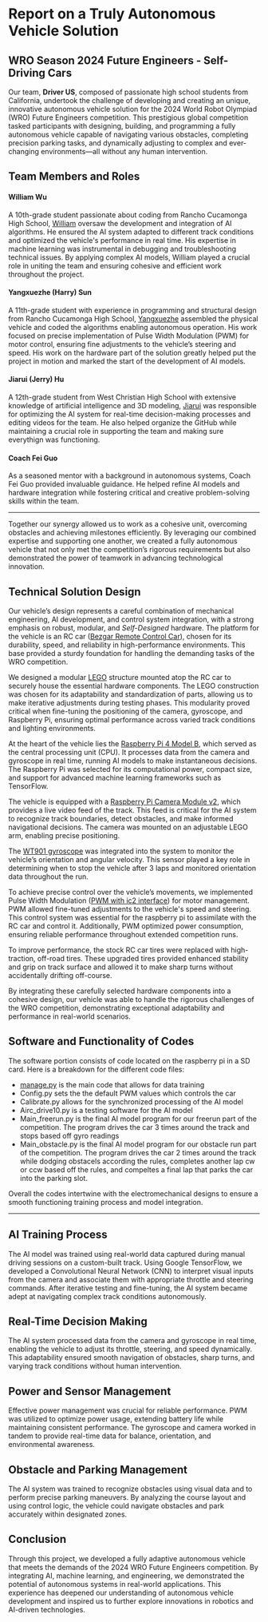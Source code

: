 # Report on a Truly Autonomous Vehicle Solution

## WRO Season 2024 Future Engineers - Self-Driving Cars

Our team, **Driver US**, composed of passionate high school students from California, undertook the challenge of developing and creating an unique, innovative autonomous vehicle solution for the 2024 World Robot Olympiad (WRO) Future Engineers competition. This prestigious global competition tasked participants with designing, building, and programming a fully autonomous vehicle capable of navigating various obstacles, completing precision parking tasks, and dynamically adjusting to complex and ever-changing environments—all without any human intervention.

## Team Members and Roles

#### William Wu
A 10th-grade student passionate about coding from Rancho Cucamonga High School, [William](mailto:william1324230@gmail.com) oversaw the development and integration of AI algorithms. He ensured the AI system adapted to different track conditions and optimized the vehicle's performance in real time. His expertise in machine learning was instrumental in debugging and troubleshooting technical issues. By applying complex AI models, William played a crucial role in uniting the team and ensuring cohesive and efficient work throughout the project.

#### Yangxuezhe (Harry) Sun
A 11th-grade student with experience in programming and structural design from Rancho Cucamonga High School, [Yangxuezhe](mailto:sunyangxuezhe@gmail.com) assembled the physical vehicle and coded the algorithms enabling autonomous operation. His work focused on precise implementation of Pulse Width Modulation (PWM) for motor control, ensuring fine adjustments to the vehicle’s steering and speed. His work on the hardware part of the solution greatly helped put the project in motion and marked the start of the development of AI models.

#### Jiarui (Jerry) Hu
A 12th-grade student from West Christian High School with extensive knowledge of artificial intelligence and 3D modeling, [Jiarui](mailto:epicericclass@gmail.com) was responsible for optimizing the AI system for real-time decision-making processes and editing videos for the team. He also helped organize the GitHub while maintaining a crucial role in supporting the team and making sure everythign was functioning. 

#### Coach Fei Guo
As a seasoned mentor with a background in autonomous systems, Coach Fei Guo provided invaluable guidance. He helped refine AI models and hardware integration while fostering critical and creative problem-solving skills within the team.
____________________________________________________________________________________________________________________________________
Together our synergy allowed us to work as a cohesive unit, overcoming obstacles and achieving milestones efficiently. By leveraging our combined expertise and supporting one another, we created a fully autonomous vehicle that not only met the competition’s rigorous requirements but also demonstrated the power of teamwork in advancing technological innovation.

## Technical Solution Design

Our vehicle’s design represents a careful combination of mechanical engineering, AI development, and control system integration, with a strong emphasis on robust, modular, and _Self-Designed_ hardware. The platform for the vehicle is an RC car ([Bezgar Remote Control Car](https://bezgar.com/products/hp161s-brushless-rc-monster-truck?srsltid=AfmBOooFGoxjODbHSdft2b3kG1eCqt0nHd6ybDr41GkETmGHhnId5QGx8ZQ)), chosen for its durability, speed, and reliability in high-performance environments. This base provided a sturdy foundation for handling the demanding tasks of the WRO competition.

We designed a modular [LEGO](https://simple.wikipedia.org/wiki/Lego#:~:text=LEGO%20bricks%20are%20colorful%20plastic,building%20toy%20in%20the%20world.) structure mounted atop the RC car to securely house the essential hardware components. The LEGO construction was chosen for its adaptability and standardization of parts, allowing us to make iterative adjustments during testing phases. This modularity proved critical when fine-tuning the positioning of the camera, gyroscope, and Raspberry Pi, ensuring optimal performance across varied track conditions and lighting environments.

At the heart of the vehicle lies the [Raspberry Pi 4 Model B](https://www.raspberrypi.com/products/raspberry-pi-4-model-b/specifications/), which served as the central processing unit (CPU). It processes data from the camera and gyroscope in real time, running AI models to make instantaneous decisions. The Raspberry Pi was selected for its computational power, compact size, and support for advanced machine learning frameworks such as TensorFlow.

The vehicle is equipped with a [Raspberry Pi Camera Module v2](https://www.raspberrypi.com/documentation/accessories/camera.html), which provides a live video feed of the track. This feed is critical for the AI system to recognize track boundaries, detect obstacles, and make informed navigational decisions. The camera was mounted on an adjustable LEGO arm, enabling precise positioning.

The [WT901 gyroscope](https://witmotion-sensor.com/products/9-axis-accelerometer-tilt-sensor-wt901-high-accuracy-acceleration-gyroscope-angle-magnetometer-with-kalman-filtering-triaxial-mpu9250-ahrs-imu-iic-ttl-200hz-for-pc-android-arduino?srsltid=AfmBOoqfCXdqwgJ5OLrF-OszHW7Pc291yX24ZmS6GENK0HButTmnNTTE) was integrated into the system to monitor the vehicle’s orientation and angular velocity. This sensor played a key role in determining when to stop the vehicle after 3 laps and monitored orientation data throughout the run. 

To achieve precise control over the vehicle’s movements, we implemented Pulse Width Modulation ([PWM with ic2 interface](https://www.adafruit.com/product/815)) for motor management. PWM allowed fine-tuned adjustments to the vehicle's speed and steering. This control system was essential for the raspberry pi to assimilate with the RC car and control it. Additionally, PWM optimized power consumption, ensuring reliable performance throughout extended competition runs.

To improve performance, the stock RC car tires were replaced with high-traction, off-road tires. These upgraded tires provided enhanced stability and grip on track surface and allowed it to make sharp turns without accidentally drifting off-course. 

By integrating these carefully selected hardware components into a cohesive design, our vehicle was able to handle the rigorous challenges of the WRO competition, demonstrating exceptional adaptability and performance in real-world scenarios.

## Software and Functionality of Codes

The software portion consists of code located on the raspberry pi in a SD card. Here is a breakdown for the different code files:
* [manage.py]() is the main code that allows for data training
* Config.py sets the the default PWM values which controls the car
* Calibrate.py allows for the synchronized processing of the AI model
* Airc_drive10.py is a testing software for the AI model
* Main_freerun.py is the final AI model program for our freerun part of the competition. The program drives the car 3 times around the track and stops based off gyro readings
* Main_obstacle.py is the final AI model program for our obstacle run part of the competition. The program drives the car 2 times around the track while dodging obstacels according the rules, completes another lap cw or ccw based off the rules, and compeltes a final lap that parks the car into the parking slot.

Overall the codes intertwine with the electromechanical designs to ensure a smooth functioning training process and model integration. 












_____________________________________________________________________________________________________________________________________













## AI Training Process

The AI model was trained using real-world data captured during manual driving sessions on a custom-built track. Using Google TensorFlow, we developed a Convolutional Neural Network (CNN) to interpret visual inputs from the camera and associate them with appropriate throttle and steering commands. After iterative testing and fine-tuning, the AI system became adept at navigating complex track conditions autonomously.

## Real-Time Decision Making

The AI system processed data from the camera and gyroscope in real time, enabling the vehicle to adjust its throttle, steering, and speed dynamically. This adaptability ensured smooth navigation of obstacles, sharp turns, and varying track conditions without human intervention.

## Power and Sensor Management

Effective power management was crucial for reliable performance. PWM was utilized to optimize power usage, extending battery life while maintaining consistent performance. The gyroscope and camera worked in tandem to provide real-time data for balance, orientation, and environmental awareness.

## Obstacle and Parking Management

The AI system was trained to recognize obstacles using visual data and to perform precise parking maneuvers. By analyzing the course layout and using control logic, the vehicle could navigate obstacles and park accurately within designated zones.

## Conclusion

Through this project, we developed a fully adaptive autonomous vehicle that meets the demands of the 2024 WRO Future Engineers competition. By integrating AI, machine learning, and engineering, we demonstrated the potential of autonomous systems in real-world applications. This experience has deepened our understanding of autonomous vehicle development and inspired us to further explore innovations in robotics and AI-driven technologies.
